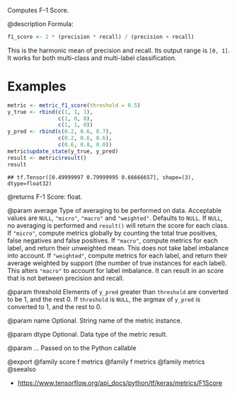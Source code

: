 Computes F-1 Score.

@description
Formula:


```r
f1_score <- 2 * (precision * recall) / (precision + recall)
```
This is the harmonic mean of precision and recall.
Its output range is `[0, 1]`. It works for both multi-class
and multi-label classification.

# Examples

```r
metric <- metric_f1_score(threshold = 0.5)
y_true <- rbind(c(1, 1, 1),
                c(1, 0, 0),
                c(1, 1, 0))
y_pred <- rbind(c(0.2, 0.6, 0.7),
                c(0.2, 0.6, 0.6),
                c(0.6, 0.8, 0.0))
metric$update_state(y_true, y_pred)
result <- metric$result()
result
```

```
## tf.Tensor([0.49999997 0.79999995 0.66666657], shape=(3), dtype=float32)
```

@returns
F-1 Score: float.

@param average
Type of averaging to be performed on data.
Acceptable values are `NULL`, `"micro"`, `"macro"`
and `"weighted"`. Defaults to `NULL`.
If `NULL`, no averaging is performed and `result()` will return
the score for each class.
If `"micro"`, compute metrics globally by counting the total
true positives, false negatives and false positives.
If `"macro"`, compute metrics for each label,
and return their unweighted mean.
This does not take label imbalance into account.
If `"weighted"`, compute metrics for each label,
and return their average weighted by support
(the number of true instances for each label).
This alters `"macro"` to account for label imbalance.
It can result in an score that is not between precision and recall.

@param threshold
Elements of `y_pred` greater than `threshold` are
converted to be 1, and the rest 0. If `threshold` is
`NULL`, the argmax of `y_pred` is converted to 1, and the rest to 0.

@param name
Optional. String name of the metric instance.

@param dtype
Optional. Data type of the metric result.

@param ...
Passed on to the Python callable

@export
@family score f metrics
@family f metrics
@family metrics
@seealso
+ <https://www.tensorflow.org/api_docs/python/tf/keras/metrics/F1Score>

